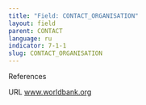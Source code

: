 ```yaml
---
title: "Field: CONTACT_ORGANISATION"
layout: field
parent: CONTACT
language: ru
indicator: 7-1-1
slug: CONTACT_ORGANISATION
---
```

References

URL
www.worldbank.org